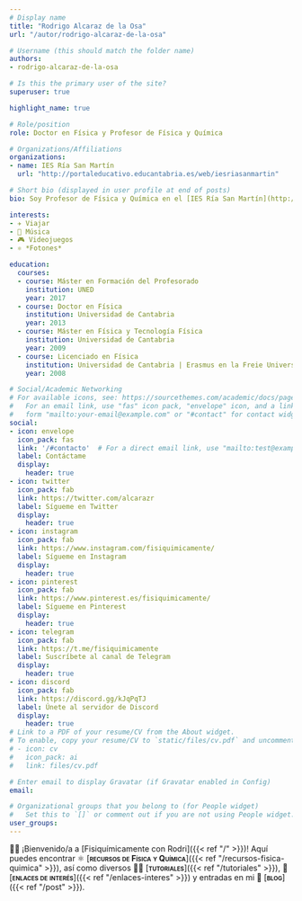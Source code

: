 ```yaml
---
# Display name
title: "Rodrigo Alcaraz de la Osa"
url: "/autor/rodrigo-alcaraz-de-la-osa"

# Username (this should match the folder name)
authors:
- rodrigo-alcaraz-de-la-osa

# Is this the primary user of the site?
superuser: true

highlight_name: true

# Role/position
role: Doctor en Física y Profesor de Física y Química

# Organizations/Affiliations
organizations:
- name: IES Ría San Martín
  url: "http://portaleducativo.educantabria.es/web/iesriasanmartin"

# Short bio (displayed in user profile at end of posts)
bio: Soy Profesor de Física y Química en el [IES Ría San Martín](http://portaleducativo.educantabria.es/web/iesriasanmartin) de Cantabria (España).

interests:
- ✈️ Viajar
- 🎸 Música
- 🎮 Videojuegos
- ⚛️ *Fotones*

education:
  courses:
  - course: Máster en Formación del Profesorado
    institution: UNED
    year: 2017
  - course: Doctor en Física
    institution: Universidad de Cantabria
    year: 2013
  - course: Máster en Física y Tecnología Física
    institution: Universidad de Cantabria
    year: 2009
  - course: Licenciado en Física
    institution: Universidad de Cantabria | Erasmus en la Freie Universität Berlin
    year: 2008

# Social/Academic Networking
# For available icons, see: https://sourcethemes.com/academic/docs/page-builder/#icons
#   For an email link, use "fas" icon pack, "envelope" icon, and a link in the
#   form "mailto:your-email@example.com" or "#contact" for contact widget.
social:
- icon: envelope
  icon_pack: fas
  link: '/#contacto'  # For a direct email link, use "mailto:test@example.org".
  label: Contáctame
  display:
    header: true
- icon: twitter
  icon_pack: fab
  link: https://twitter.com/alcarazr
  label: Sígueme en Twitter
  display:
    header: true
- icon: instagram
  icon_pack: fab
  link: https://www.instagram.com/fisiquimicamente/
  label: Sígueme en Instagram
  display:
    header: true
- icon: pinterest
  icon_pack: fab
  link: https://www.pinterest.es/fisiquimicamente/
  label: Sígueme en Pinterest
  display:
    header: true
- icon: telegram
  icon_pack: fab
  link: https://t.me/fisiquimicamente
  label: Suscríbete al canal de Telegram
  display:
    header: true
- icon: discord
  icon_pack: fab
  link: https://discord.gg/kJqPqTJ
  label: Únete al servidor de Discord
  display:
    header: true
# Link to a PDF of your resume/CV from the About widget.
# To enable, copy your resume/CV to `static/files/cv.pdf` and uncomment the lines below.
# - icon: cv
#   icon_pack: ai
#   link: files/cv.pdf

# Enter email to display Gravatar (if Gravatar enabled in Config)
email:

# Organizational groups that you belong to (for People widget)
#   Set this to `[]` or comment out if you are not using People widget.
user_groups:
---
```


👋🏼 ¡Bienvenido/a a [Fisiquímicamente con Rodri]({{< ref "/" >}})! Aquí puedes encontrar ⚛️ [<span style="font-variant:small-caps;">**recursos de Física y Química**</span>]({{< ref "/recursos-fisica-quimica" >}}), así como diversos 👐🏼 [<span style="font-variant:small-caps;">**tutoriales**</span>]({{< ref "/tutoriales" >}}), 🔗 [<span style="font-variant:small-caps;">**enlaces de interés**</span>]({{< ref "/enlaces-interes" >}}) y entradas en mi 💬 [<span style="font-variant:small-caps;">**blog**</span>]({{< ref "/post" >}}).
